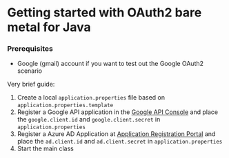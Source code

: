 # Getting started with OAuth2 bare metal for Java

### Prerequisites

* Google (gmail) account if you want to test out the Google OAuth2 scenario


Very brief guide:

1. Create a local `application.properties` file based on `application.properties.template`
2. Register a Google API application in the
   [Google API Console](https://console.cloud.google.com/apis/credentials)
   and place the `google.client.id` and `google.client.secret` in `application.properties`
3. Register a Azure AD Application at
   [Application Registration Portal](https://apps.dev.microsoft.com/)
   and place the `ad.client.id` and `ad.client.secret` in `application.properties`
4. Start the main class
